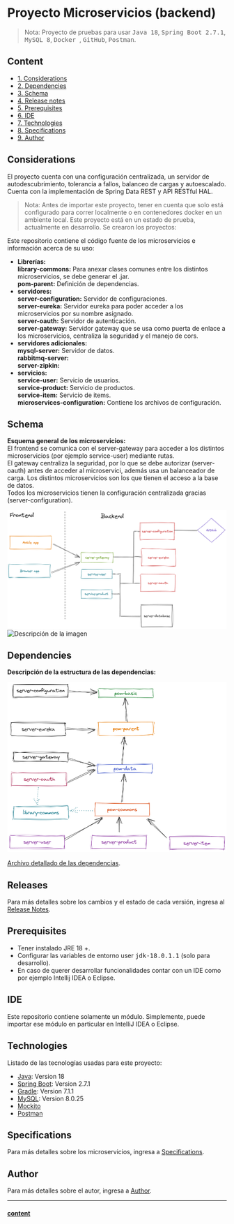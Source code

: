 # Proyecto Microservicios (backend)

>Nota: Proyecto de pruebas para usar <kbd>Java 18</kbd>, <kbd>Spring Boot 2.7.1</kbd>, <kbd>MySQL 8</kbd>, <kbd>Docker </kbd>, <kbd>GitHub</kbd>, <kbd>Postman</kbd>.

## Content
- [1. Considerations](#Considerations)
- [2. Dependencies](#Dependencies)
- [3. Schema](#Schema)
- [4. Release notes](#Releases)
- [5. Prerequisites](#Prerequisites)
- [6. IDE](#IDE)
- [7. Technologies](#Technologies)
- [8. Specifications](#Specifications)
- [9. Author](#Author)

## Considerations

El proyecto cuenta con una configuración centralizada, un servidor de autodescubrimiento, tolerancia a fallos, balanceo de cargas y autoescalado.
Cuenta con la implementación de Spring Data REST y API RESTful HAL.

>Nota: Antes de importar este proyecto, tener en cuenta que solo está configurado para correr localmente o en contenedores docker en un ambiente local.
Este proyecto está en un estado de prueba, actualmente en desarrollo.
Se crearon los proyectos:

Este repositorio contiene el código fuente de los microservicios e información acerca de su uso:  
- **Librerías:**  
**library-commons:** Para anexar clases comunes entre los distintos microservicios, se debe generar el .jar.  
**pom-parent:** Definición de dependencias.  
- **servidores:**  
**server-configuration:** Servidor de configuraciones.  
**server-eureka:** Servidor eureka para poder acceder a los microservicios por su nombre asignado.  
**server-oauth:** Servidor de autenticación.  
**server-gateway:** Servidor gateway que se usa como puerta de enlace a los microservicios, centraliza la seguridad y el manejo de cors.  
- **servidores adicionales:**  
**mysql-server:** Servidor de datos.  
**rabbitmq-server:**   
**server-zipkin:**  
- **servicios:**  
**service-user:** Servicio de usuarios.  
**service-product:** Servicio de productos.  
**service-item:**  Servicio de items.   
**microservices-configuration:** Contiene los archivos de configuración.

## Schema
**Esquema general de los microservicios:**  
El frontend se comunica con el server-gateway para acceder a los distintos microservicios (por ejemplo service-user) mediante rutas.  
El gateway centraliza la seguridad, por lo que se debe autorizar (server-oauth) antes de acceder al microservici, además usa un balanceador de carga.
Los distintos microservicios son los que tienen el acceso a la base de datos.  
Todos los microservicios tienen la configuración centralizada gracias (server-configuration).

![Descripción de la imagen](src/main/resources/documentation/assets/schema.png)
![Descripción de la imagen](src/main/resources/documentation/assets/dependencies.excalidraw)


## Dependencies
**Descripción de la estructura de las dependencias:**  

![Descripción de la imagen](src/main/resources/documentation/assets/dependencies.png)
  

[Archivo detallado de las dependencias](https://docs.google.com/spreadsheets/d/1406GgKI7IdRAAd8Sn8Ksaj6RcQUkca6NdZiwLTvI9SM/edit#gid=0).


## Releases
Para más detalles sobre los cambios y el estado de cada versión, ingresa al [Release Notes](src/main/resources/documentation/release_notes/README.md).

## Prerequisites
- Tener instalado JRE 18 +.
- Configurar las variables de entorno user <kbd>jdk-18.0.1.1</kbd> (solo para desarrollo).
- En caso de querer desarrollar funcionalidades contar con un IDE como por ejemplo Intellij IDEA o Eclipse.

## IDE
Este repositorio contiene solamente un módulo.
Simplemente, puede importar ese módulo en particular en IntelliJ IDEA o Eclipse.

## Technologies
Listado de las tecnologías usadas para este proyecto:
- [Java](https://java.com): Version 18
- [Spring Boot](https://spring.io/projects/spring-boot): Version 2.7.1
- [Gradle](https://gradle.com): Version 7.1.1
- [MySQL](https://www.mysql.com): Version 8.0.25
- [Mockito](https://site.mockito.org)
- [Postman](https://www.postman.com)

## Specifications
Para más detalles sobre los microservicios, ingresa a [Specifications](src/main/resources/documentation/README.md).

## Author
Para más detalles sobre el autor, ingresa a [Author](src/main/resources/documentation/author/README.md).

***
#### [content](#content)
